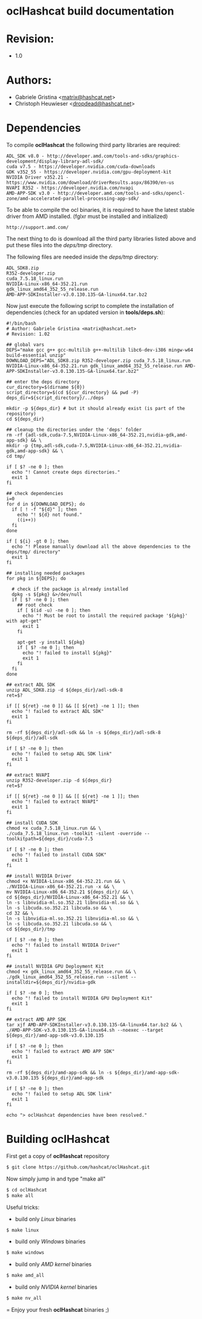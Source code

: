 oclHashcat build documentation
=
# Revision:
* 1.0

# Authors:
* Gabriele Gristina <<matrix@hashcat.net>>
* Christoph Heuwieser <<dropdead@hashcat.net>>

# Dependencies

To compile **oclHashcat** the following third party libraries are required:

    ADL_SDK v8.0 - http://developer.amd.com/tools-and-sdks/graphics-development/display-library-adl-sdk/
    cuda v7.5 - https://developer.nvidia.com/cuda-downloads
    GDK v352_55 - https://developer.nvidia.com/gpu-deployment-kit
    NVIDIA Driver v352.21 - https://www.nvidia.com/download/driverResults.aspx/86390/en-us
    NVAPI R352 - https://developer.nvidia.com/nvapi
    AMD-APP-SDK v3.0 - http://developer.amd.com/tools-and-sdks/opencl-zone/amd-accelerated-parallel-processing-app-sdk/
    
To be able to compile the ocl binaries, it is required to have the latest stable driver from AMD installed.
(fglxr must be installed and initialized)

    http://support.amd.com/

The next thing to do is download all the third party libraries listed above and put these files into the *deps/tmp* directory.

The following files are needed inside the *deps/tmp* directory:
    
    ADL_SDK8.zip
    R352-developer.zip
    cuda_7.5.18_linux.run
    NVIDIA-Linux-x86_64-352.21.run
    gdk_linux_amd64_352_55_release.run
    AMD-APP-SDKInstaller-v3.0.130.135-GA-linux64.tar.bz2

Now just execute the following script to complete the installation of dependencies (check for an updated version in **tools/deps.sh**):

    #!/bin/bash
    # Author: Gabriele Gristina <matrix@hashcat.net>
    # Revision: 1.02
    
    ## global vars
    DEPS="make gcc g++ gcc-multilib g++-multilib libc6-dev-i386 mingw-w64 build-essential unzip"
    DOWNLOAD_DEPS="ADL_SDK8.zip R352-developer.zip cuda_7.5.18_linux.run NVIDIA-Linux-x86_64-352.21.run gdk_linux_amd64_352_55_release.run AMD-APP-SDKInstaller-v3.0.130.135-GA-linux64.tar.bz2"
    
    ## enter the deps directory
    cur_directory=$(dirname ${0})
    script_directory=$(cd ${cur_directory} && pwd -P)
    deps_dir=${script_directory}/../deps
    
    mkdir -p ${deps_dir} # but it should already exist (is part of the repository)
    cd ${deps_dir}
    
    ## cleanup the directories under the 'deps' folder
    rm -rf {adl-sdk,cuda-7.5,NVIDIA-Linux-x86_64-352.21,nvidia-gdk,amd-app-sdk} && \
    mkdir -p {tmp,adl-sdk,cuda-7.5,NVIDIA-Linux-x86_64-352.21,nvidia-gdk,amd-app-sdk} && \
    cd tmp/
    
    if [ $? -ne 0 ]; then
      echo "! Cannot create deps directories."
      exit 1
    fi
    
    ## check dependencies
    i=0
    for d in ${DOWNLOAD_DEPS}; do
      if [ ! -f "${d}" ]; then
        echo "! ${d} not found."
        ((i++))
      fi
    done
    
    if [ ${i} -gt 0 ]; then
      echo "! Please manually download all the above dependencies to the deps/tmp/ directory"
      exit 1
    fi
    
    ## installing needed packages
    for pkg in ${DEPS}; do
    
      # check if the package is already installed
      dpkg -s ${pkg} &>/dev/null
      if [ $? -ne 0 ]; then
        ## root check
        if [ $(id -u) -ne 0 ]; then
          echo "! Must be root to install the required package '${pkg}' with apt-get"
          exit 1
        fi
    
        apt-get -y install ${pkg}
        if [ $? -ne 0 ]; then
          echo "! failed to install ${pkg}"
          exit 1
        fi
      fi
    done
    
    ## extract ADL SDK
    unzip ADL_SDK8.zip -d ${deps_dir}/adl-sdk-8
    ret=$?
    
    if [[ ${ret} -ne 0 ]] && [[ ${ret} -ne 1 ]]; then
      echo "! failed to extract ADL SDK"
      exit 1
    fi
    
    rm -rf ${deps_dir}/adl-sdk && ln -s ${deps_dir}/adl-sdk-8 ${deps_dir}/adl-sdk
    
    if [ $? -ne 0 ]; then
      echo "! failed to setup ADL SDK link"
      exit 1
    fi
    
    ## extract NVAPI
    unzip R352-developer.zip -d ${deps_dir}
    ret=$?
    
    if [[ ${ret} -ne 0 ]] && [[ ${ret} -ne 1 ]]; then
      echo "! failed to extract NVAPI"
      exit 1
    fi
    
    ## install CUDA SDK
    chmod +x cuda_7.5.18_linux.run && \
    ./cuda_7.5.18_linux.run -toolkit -silent -override --toolkitpath=${deps_dir}/cuda-7.5
    
    if [ $? -ne 0 ]; then
      echo "! failed to install CUDA SDK"
      exit 1
    fi
    
    ## install NVIDIA Driver
    chmod +x NVIDIA-Linux-x86_64-352.21.run && \
    ./NVIDIA-Linux-x86_64-352.21.run -x && \
    mv NVIDIA-Linux-x86_64-352.21 ${deps_dir}/ && \
    cd ${deps_dir}/NVIDIA-Linux-x86_64-352.21 && \
    ln -s libnvidia-ml.so.352.21 libnvidia-ml.so && \
    ln -s libcuda.so.352.21 libcuda.so && \
    cd 32 && \
    ln -s libnvidia-ml.so.352.21 libnvidia-ml.so && \
    ln -s libcuda.so.352.21 libcuda.so && \
    cd ${deps_dir}/tmp
    
    if [ $? -ne 0 ]; then
      echo "! failed to install NVIDIA Driver"
      exit 1
    fi
    
    ## install NVIDIA GPU Deployment Kit
    chmod +x gdk_linux_amd64_352_55_release.run && \
    ./gdk_linux_amd64_352_55_release.run --silent --installdir=${deps_dir}/nvidia-gdk
    
    if [ $? -ne 0 ]; then
      echo "! failed to install NVIDIA GPU Deployment Kit"
      exit 1
    fi
    
    ## extract AMD APP SDK
    tar xjf AMD-APP-SDKInstaller-v3.0.130.135-GA-linux64.tar.bz2 && \
    ./AMD-APP-SDK-v3.0.130.135-GA-linux64.sh --noexec --target ${deps_dir}/amd-app-sdk-v3.0.130.135
    
    if [ $? -ne 0 ]; then
      echo "! failed to extract AMD APP SDK"
      exit 1
    fi
    
    rm -rf ${deps_dir}/amd-app-sdk && ln -s ${deps_dir}/amd-app-sdk-v3.0.130.135 ${deps_dir}/amd-app-sdk
    
    if [ $? -ne 0 ]; then
      echo "! failed to setup ADL SDK link"
      exit 1
    fi
    
    echo "> oclHashcat dependencies have been resolved."
    
# Building oclHashcat
First get a copy of **oclHashcat** repository

```sh
$ git clone https://github.com/hashcat/oclHashcat.git
```

Now simply jump in and type "make all"

```sh
$ cd oclHashcat
$ make all
```

Useful tricks:
- build only *Linux* binaries
```sh
$ make linux
```
- build only *Windows* binaries
```sh
$ make windows
```
- build only *AMD kernel* binaries
```sh
$ make amd_all
```
- build only *NVIDIA kernel* binaries
```sh
$ make nv_all
```

=
Enjoy your fresh **oclHashcat** binaries ;)

